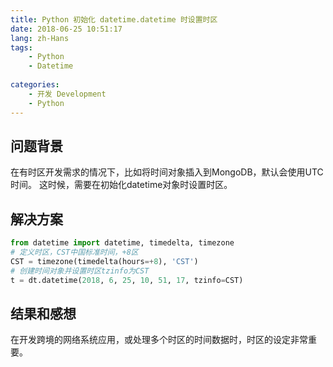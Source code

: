 ```yaml
---
title: Python 初始化 datetime.datetime 时设置时区
date: 2018-06-25 10:51:17
lang: zh-Hans
tags:
    - Python
    - Datetime
    
categories: 
    - 开发 Development
    - Python
---
```


## 问题背景

在有时区开发需求的情况下，比如将时间对象插入到MongoDB，默认会使用UTC时间。
这时候，需要在初始化datetime对象时设置时区。

## 解决方案

```python
from datetime import datetime, timedelta, timezone
# 定义时区，CST中国标准时间，+8区
CST = timezone(timedelta(hours=+8), 'CST')
# 创建时间对象并设置时区tzinfo为CST
t = dt.datetime(2018, 6, 25, 10, 51, 17, tzinfo=CST)
```

## 结果和感想
在开发跨境的网络系统应用，或处理多个时区的时间数据时，时区的设定非常重要。